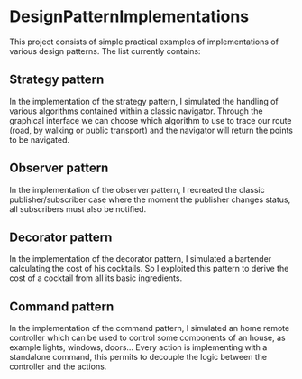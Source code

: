 # DesignPatternImplementations

This project consists of simple practical examples of implementations of various design patterns. The list currently contains:

## Strategy pattern
In the implementation of the strategy pattern, I simulated the handling of various algorithms contained within a classic navigator. Through the graphical interface we can choose which algorithm to use to trace our route (road, by walking or public transport) and the navigator will return the points to be navigated.

## Observer pattern
In the implementation of the observer pattern, I recreated the classic publisher/subscriber case where the moment the publisher changes status, all subscribers must also be notified.

## Decorator pattern
In the implementation of the decorator pattern, I simulated a bartender calculating the cost of his cocktails. So I exploited this pattern to derive the cost of a cocktail from all its basic ingredients.

## Command pattern
In the implementation of the command pattern, I simulated an home remote controller which can be used to control some components of an house, as example lights, windows, doors... Every action is implementing with a standalone command, this permits to decouple the logic between the controller and the actions.
